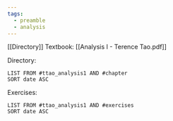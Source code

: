 ```yaml
---
tags:
  - preamble
  - analysis
---
```

[[Directory]]
Textbook: [[Analysis I - Terence Tao.pdf]] 

Directory:
```dataview
LIST FROM #ttao_analysis1 AND #chapter 
SORT date ASC
```

Exercises:
```dataview
LIST FROM #ttao_analysis1 AND #exercises 
SORT date ASC
```
